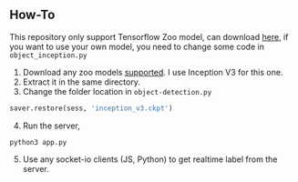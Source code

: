 ## How-To

This repository only support Tensorflow Zoo model, can download [here](https://github.com/tensorflow/models/tree/master/research/slim),
if you want to use your own model, you need to change some code in `object_inception.py`

1. Download any zoo models [supported](https://github.com/tensorflow/models/tree/master/research/slim). I use Inception V3 for this one.
2. Extract it in the same directory.
3. Change the folder location in `object-detection.py`
```python
saver.restore(sess, 'inception_v3.ckpt')
```
4. Run the server,
```
python3 app.py
```

5. Use any socket-io clients (JS, Python) to get realtime label from the server.
